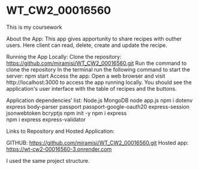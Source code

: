 # WT_CW2_00016560
This is my coursework 

About the App:
This app gives apportunity to share recipes with outher users. Here client can read, delete, create and update the recipe. 



Running the App Locally:
Clone the repository: https://github.com/miramisi/WT_CW2_00016560.git
Run the command to clone the repository
In the terminal run the following command to start the server:
npm start
Access the app:
Open a web browser and visit http://localhost:3000 to access the app running locally.
You should see the application's user interface with the table of recipes and the buttons.



Application dependencies’ list:
 Node.js 
 MongoDB
node app.js
npm i dotenv express body-parser passport passport-google-oauth20 express-session jsonwebtoken bcryptjs
npm init -y
npm i express    
npm i express express-validator



Links to Repository and Hosted Application:

GITHUB: https://github.com/miramisi/WT_CW2_00016560.git
Hosted app: https://wt-cw2-00016560-3.onrender.com


I used the same project structure. 